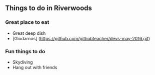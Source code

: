 ## Things to do in Riverwoods
### Great place to eat

- Great deep dish
- [Giodarnos] (https://github.com/githubteacher/devs-may-2016.git)

### Fun things to do

- Skydiving
- Hang out with friends
